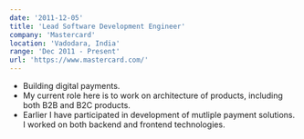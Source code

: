```yaml
---
date: '2011-12-05'
title: 'Lead Software Development Engineer'
company: 'Mastercard'
location: 'Vadodara, India'
range: 'Dec 2011 - Present'
url: 'https://www.mastercard.com/'
---
```


- Building digital payments.
- My current role here is to work on architecture of products, including both B2B and B2C products.
- Earlier I have participated in development of mutliple payment solutions. I worked on both backend and frontend technologies.
